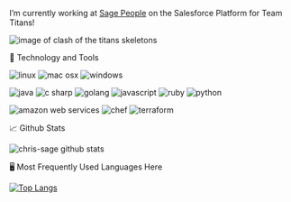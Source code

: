 I’m currently working at [Sage People](https://www.sagepeople.com/) on the Salesforce Platform for Team Titans!

![image of clash of the titans skeletons](images/titans-skeletons.gif)

🔧 Technology and Tools

![linux](https://img.shields.io/badge/OS-Linux-informational?style=flat&logo=Linux&logoColor=white&color=2bbc8a) ![mac osx](https://img.shields.io/badge/OS-OSX-informational?style=flat&logo=Apple&logoColor=white&color=2bbc8a) ![windows](https://img.shields.io/badge/OS-Windows-informational?style=flat&logo=Windows&logoColor=white&color=2bbc8a)

![java](https://img.shields.io/badge/Code-Java-informational?style=flat&logo=Java&logoColor=white&color=2bbc8a) ![c sharp](https://img.shields.io/badge/Code-CSharp-informational?style=flat&logo=C%20Sharp&logoColor=white&color=2bbc8a) ![golang](https://img.shields.io/badge/Code-Golang-informational?style=flat&logo=Go&logoColor=white&color=2bbc8a) ![javascript](https://img.shields.io/badge/Code-JavaScript-informational?style=flat&logo=JavaScript&logoColor=white&color=2bbc8a) ![ruby](https://img.shields.io/badge/Code-Ruby-informational?style=flat&logo=Ruby&logoColor=white&color=2bbc8a) ![python](https://img.shields.io/badge/Code-Python-informational?style=flat&logo=Python&logoColor=white&color=2bbc8a)

![amazon web services](https://img.shields.io/badge/DevOps-Amazon%20Web%20Service-informational?style=flat&logo=Amazon%20AWS&logoColor=white&color=2bbc8a) ![chef](https://img.shields.io/badge/DevOps-Chef-informational?style=flat&logo=Chef&logoColor=white&color=2bbc8a) ![terraform](https://img.shields.io/badge/DevOps-Terraform-informational?style=flat&logo=Terraform&logoColor=white&color=2bbc8a)

📈 Github Stats

![chris-sage github stats](https://github-readme-stats.vercel.app/api?username=chris-sage&show_icons=true&theme=radical)

🖥️ Most Frequently Used Languages Here

[![Top Langs](https://github-readme-stats.vercel.app/api/top-langs/?username=chris-sage&layout=compact)](https://github.com/anuraghazra/github-readme-stats)

<!--
**chris-sage/chris-sage** is a ✨ _special_ ✨ repository because its `README.md` (this file) appears on your GitHub profile.

Here are some ideas to get you started:

- 🔭 I’m currently working on ...
- 🌱 I’m currently learning ...
- 👯 I’m looking to collaborate on ...
- 🤔 I’m looking for help with ...
- 💬 Ask me about ...
- 📫 How to reach me: ...
- 😄 Pronouns: ...
- ⚡ Fun fact: ...
-->
